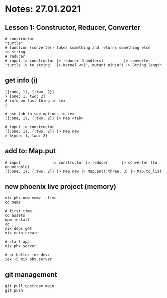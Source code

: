 # Notes: 27.01.2021

## Lesson 1: Constructor, Reducer, Converter

```
# constructor
"turtle"
# function (converter) takes something and returns something else
to_string
# reducer
# input |> constructor |> reducer (handlers)         |> converter
:turtle |> to_string   |> Kernel.<>(", mutant ninja") |> String.length
```

## get info (i)
```
[{:one, 1}, {:two, 2}]
> [one: 1, two: 2]
# info on last thing in iex
i

# use tab to see options in iex
[{:one, 1}, {:two, 2}] |> Map.<tab>

# input |> constructor
[{:one, 1}, {:two, 2}] |> Map.new
> %{one: 1, two: 2}
```

## add to: Map.put
```
# input              |> constructor |> reducer      |> converter (to enumerable)
[{:one, 1}, {:two, 2}] |> Map.new |> Map.put(:three, 3) |> Map.to_list
```

## new phoenix live project (memory)
```
mix phx.new memz --live
cd memz

# first time
cd assets
npm install
cd ..
mix deps.get
mix ecto.create

# start app
mix phx.server

# or better for dev:
iex -S mix phx.server
```

## git management

```
git pull upstream main
git push

```
